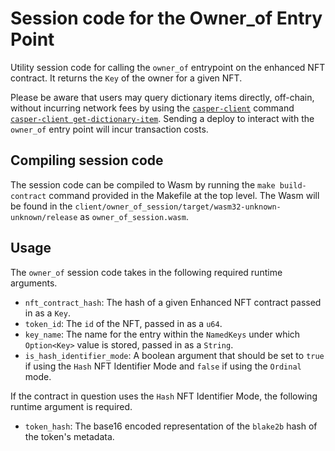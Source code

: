 # Session code for the Owner_of Entry Point

Utility session code for calling the `owner_of` entrypoint on the enhanced NFT contract. It returns the `Key` of the owner
for a given NFT.

Please be aware that users may query dictionary items directly, off-chain, without incurring network fees by using the [`casper-client`](https://crates.io/crates/casper-client) command [`casper-client get-dictionary-item`](https://docs.rs/casper-client/1.5.0/casper_client/fn.get_dictionary_item.html). Sending a deploy to interact with the `owner_of` entry point will incur transaction costs.

## Compiling session code

The session code can be compiled to Wasm by running the `make build-contract` command provided in the Makefile at the top level.
The Wasm will be found in the `client/owner_of_session/target/wasm32-unknown-unknown/release` as `owner_of_session.wasm`.

## Usage

The `owner_of` session code takes in the following required runtime arguments.

- `nft_contract_hash`: The hash of a given Enhanced NFT contract passed in as a `Key`.
- `token_id`: The `id` of the NFT, passed in as a `u64`.
- `key_name`: The name for the entry within the `NamedKeys` under which `Option<Key>` value is stored, passed in as a `String`.
- `is_hash_identifier_mode`: A boolean argument that should be set to `true` if using the `Hash` NFT Identifier Mode and `false` if using the `Ordinal` mode.

If the contract in question uses the `Hash` NFT Identifier Mode, the following runtime argument is required.

- `token_hash`: The base16 encoded representation of the `blake2b` hash of the token's metadata.
